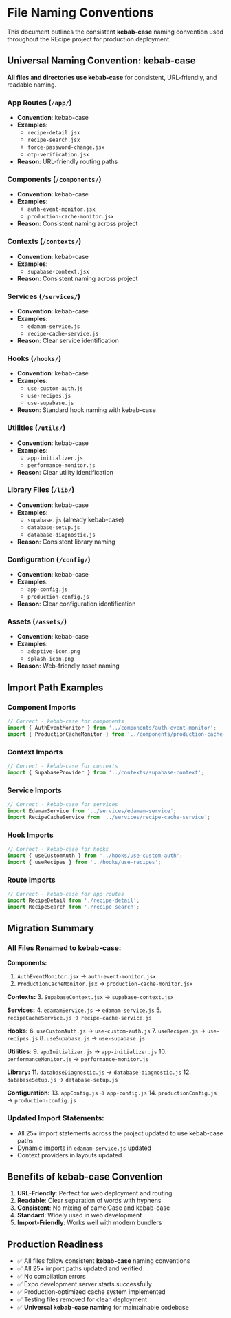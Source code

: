 # File Naming Conventions

This document outlines the consistent **kebab-case** naming convention used throughout the REcipe project for production deployment.

## Universal Naming Convention: kebab-case

**All files and directories use kebab-case** for consistent, URL-friendly, and readable naming.

### App Routes (`/app/`)
- **Convention**: kebab-case
- **Examples**: 
  - `recipe-detail.jsx`
  - `recipe-search.jsx`
  - `force-password-change.jsx`
  - `otp-verification.jsx`
- **Reason**: URL-friendly routing paths

### Components (`/components/`)
- **Convention**: kebab-case
- **Examples**:
  - `auth-event-monitor.jsx`
  - `production-cache-monitor.jsx`
- **Reason**: Consistent naming across project

### Contexts (`/contexts/`)
- **Convention**: kebab-case
- **Examples**:
  - `supabase-context.jsx`
- **Reason**: Consistent naming across project

### Services (`/services/`)
- **Convention**: kebab-case
- **Examples**:
  - `edamam-service.js`
  - `recipe-cache-service.js`
- **Reason**: Clear service identification

### Hooks (`/hooks/`)
- **Convention**: kebab-case
- **Examples**:
  - `use-custom-auth.js`
  - `use-recipes.js`
  - `use-supabase.js`
- **Reason**: Standard hook naming with kebab-case

### Utilities (`/utils/`)
- **Convention**: kebab-case
- **Examples**:
  - `app-initializer.js`
  - `performance-monitor.js`
- **Reason**: Clear utility identification

### Library Files (`/lib/`)
- **Convention**: kebab-case
- **Examples**:
  - `supabase.js` (already kebab-case)
  - `database-setup.js`
  - `database-diagnostic.js`
- **Reason**: Consistent library naming

### Configuration (`/config/`)
- **Convention**: kebab-case
- **Examples**:
  - `app-config.js`
  - `production-config.js`
- **Reason**: Clear configuration identification

### Assets (`/assets/`)
- **Convention**: kebab-case
- **Examples**:
  - `adaptive-icon.png`
  - `splash-icon.png`
- **Reason**: Web-friendly asset naming

## Import Path Examples

### Component Imports
```javascript
// Correct - kebab-case for components
import { AuthEventMonitor } from '../components/auth-event-monitor';
import { ProductionCacheMonitor } from '../components/production-cache-monitor';
```

### Context Imports
```javascript
// Correct - kebab-case for contexts
import { SupabaseProvider } from '../contexts/supabase-context';
```

### Service Imports
```javascript
// Correct - kebab-case for services
import EdamamService from '../services/edamam-service';
import RecipeCacheService from '../services/recipe-cache-service';
```

### Hook Imports
```javascript
// Correct - kebab-case for hooks
import { useCustomAuth } from '../hooks/use-custom-auth';
import { useRecipes } from '../hooks/use-recipes';
```

### Route Imports
```javascript
// Correct - kebab-case for app routes
import RecipeDetail from './recipe-detail';
import RecipeSearch from './recipe-search';
```

## Migration Summary

### All Files Renamed to kebab-case:

**Components:**
1. `AuthEventMonitor.jsx` → `auth-event-monitor.jsx`
2. `ProductionCacheMonitor.jsx` → `production-cache-monitor.jsx`

**Contexts:**
3. `SupabaseContext.jsx` → `supabase-context.jsx`

**Services:**
4. `edamamService.js` → `edamam-service.js`
5. `recipeCacheService.js` → `recipe-cache-service.js`

**Hooks:**
6. `useCustomAuth.js` → `use-custom-auth.js`
7. `useRecipes.js` → `use-recipes.js`
8. `useSupabase.js` → `use-supabase.js`

**Utilities:**
9. `appInitializer.js` → `app-initializer.js`
10. `performanceMonitor.js` → `performance-monitor.js`

**Library:**
11. `databaseDiagnostic.js` → `database-diagnostic.js`
12. `databaseSetup.js` → `database-setup.js`

**Configuration:**
13. `appConfig.js` → `app-config.js`
14. `productionConfig.js` → `production-config.js`

### Updated Import Statements:
- All 25+ import statements across the project updated to use kebab-case paths
- Dynamic imports in `edamam-service.js` updated
- Context providers in layouts updated

## Benefits of kebab-case Convention

1. **URL-Friendly**: Perfect for web deployment and routing
2. **Readable**: Clear separation of words with hyphens
3. **Consistent**: No mixing of camelCase and kebab-case
4. **Standard**: Widely used in web development
5. **Import-Friendly**: Works well with modern bundlers

## Production Readiness
- ✅ All files follow consistent **kebab-case** naming conventions
- ✅ All 25+ import paths updated and verified
- ✅ No compilation errors
- ✅ Expo development server starts successfully
- ✅ Production-optimized cache system implemented
- ✅ Testing files removed for clean deployment
- ✅ **Universal kebab-case naming** for maintainable codebase
